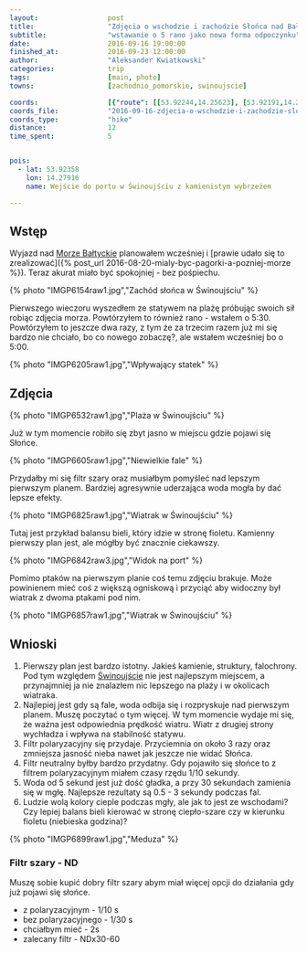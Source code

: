 ```yaml
---
layout:                 post
title:                  "Zdjęcia o wschodzie i zachodzie Słońca nad Bałtykiem"
subtitle:               "wstawanie o 5 rano jako nowa forma odpoczynku"
date:                   2016-09-16 19:00:00
finished_at:            2016-09-23 12:00:00
author:                 "Aleksander Kwiatkowski"
categories:             trip
tags:                   [main, photo]
towns:                  [zachodnio_pomorskie, swinoujscie]

coords:                 [{"route": [[53.92244,14.25623], [53.92191,14.26854], [53.92451,14.27872], [53.92628,14.27730], [53.92214,14.27906]], "type": "hike"}]
coords_file:            "2016-09-16-zdjecia-o-wschodzie-i-zachodzie-slonca-nad-baltykiem.json"
coords_type:            "hike"
distance:               12
time_spent:             5


pois:
  - lat: 53.92358
    lon: 14.27916
    name: Wejście do portu w Świnoujściu z kamienistym wybrzeżem

---
```


[wiki-morze-baltyckie]: https://pl.wikipedia.org/wiki/Morze_Ba%C5%82tyckie
[wiki-swinoujscie]: https://pl.wikipedia.org/wiki/%C5%9Awinouj%C5%9Bcie

Wstęp
-----

Wyjazd nad [Morze Bałtyckie][wiki-morze-baltyckie] planowałem wcześniej i
[prawie udało się to zrealizować]({% post_url 2016-08-20-mialy-byc-pagorki-a-pozniej-morze %}).
Teraz akurat miało być spokojniej - bez pośpiechu.

{% photo "IMGP6154raw1.jpg","Zachód słońca w Świnoujściu" %}

Pierwszego wieczoru wyszedłem ze statywem na plażę próbując swoich sił
robiąc zdjęcia morza. Powtórzyłem to również rano - wstałem o 5:30.
Powtórzyłem to jeszcze dwa razy, z tym że za trzecim razem już mi się bardzo
nie chciało, bo co nowego zobaczę?, ale wstałem wcześniej bo o 5:00.

{% photo "IMGP6205raw1.jpg","Wpływający statek" %}

Zdjęcia
-------

{% photo "IMGP6532raw1.jpg","Plaża w Świnoujściu" %}

Już w tym momencie robiło się zbyt jasno w miejscu gdzie pojawi się Słońce.

{% photo "IMGP6605raw1.jpg","Niewielkie fale" %}

Przydałby mi się filtr szary oraz musiałbym pomyśleć nad lepszym pierwszym planem.
Bardziej agresywnie uderzająca woda mogła by dać lepsze efekty.

{% photo "IMGP6825raw1.jpg","Wiatrak w Świnoujściu" %}

Tutaj jest przykład balansu bieli, który idzie w stronę fioletu.
Kamienny pierwszy plan jest, ale mógłby być znacznie ciekawszy.

{% photo "IMGP6842raw3.jpg","Widok na port" %}

Pomimo ptaków na pierwszym planie coś temu zdjęciu brakuje. Może powinienem mieć
coś z większą ogniskową i przyciąć aby widoczny był wiatrak z dwoma ptakami pod nim.

{% photo "IMGP6857raw1.jpg","Wiatrak w Świnoujściu" %}


Wnioski
-------

1. Pierwszy plan jest bardzo istotny. Jakieś kamienie, struktury, falochrony.
   Pod tym względem [Świnoujście][wiki-swinoujscie] nie jest najlepszym miejscem,
   a przynajmniej ja nie znalazłem nic lepszego na plaży i w okolicach wiatraka.
2. Najlepiej jest gdy są fale, woda odbija się i rozpryskuje nad pierwszym planem.
   Muszę poczytać o tym więcej. W tym momencie wydaje mi się, że ważna
   jest odpowiednia prędkość wiatru. Wiatr z drugiej strony wychładza i wpływa
   na stabilność statywu.
3. Filtr polaryzacyjny się przydaje. Przyciemnia on około 3 razy oraz zmniejsza
   jasność nieba nawet jak jeszcze nie widać Słońca.
4. Filtr neutralny byłby bardzo przydatny. Gdy pojawiło się
   słońce to z filtrem polaryzacyjnym miałem czasy rzędu 1/10 sekundy.
5. Woda od 5 sekund jest już dość gładka, a przy 30 sekundach zamienia się w mgłę.
   Najlepsze rezultaty są 0.5 - 3 sekundy podczas fal.
6. Ludzie wolą kolory cieple podczas mgły, ale jak to jest ze wschodami? Czy lepiej
   balans bieli kierować w stronę ciepło-szare czy w kierunku fioletu (niebieska
   godzina)?

{% photo "IMGP6899raw1.jpg","Meduza" %}

### Filtr szary - ND

Muszę sobie kupić dobry filtr szary abym miał więcej opcji do działania
gdy już pojawi się słońce.

* z polaryzacyjnym - 1/10 s
* bez polaryzacyjnego - 1/30 s
* chciałbym mieć - 2s
* zalecany filtr - NDx30-60
